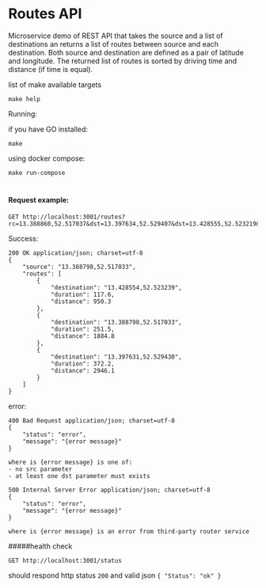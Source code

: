 # Routes API

Microservice demo of REST API that takes the source and a list of destinations
an returns a list of routes between source and each destination. Both source and
destination are defined as a pair of latitude and longitude. The returned list of routes
is sorted by driving time and distance (if time is equal).

list of make available targets
```
make help
```

Running:

if you have GO installed:
``` 
make
```

using docker compose:
```
make run-compose
```

#
#### Request example:
```
GET http://localhost:3001/routes?rc=13.388860,52.517037&dst=13.397634,52.529407&dst=13.428555,52.523219&dst=13.428855,52.523239
```
Success:
```
200 OK application/json; charset=utf-8
{
    "source": "13.388798,52.517033",
    "routes": [
        {
            "destination": "13.428554,52.523239",
            "duration": 117.6,
            "distance": 950.3
        },
        {
            "destination": "13.388798,52.517033",
            "duration": 251.5,
            "distance": 1884.8
        },
        {
            "destination": "13.397631,52.529430",
            "duration": 372.2,
            "distance": 2946.1
        }
    ]
}
```

error:
```
400 Bad Request application/json; charset=utf-8
{
    "status": "error",
    "message": "{error message}"
}

where is {error message} is one of:
- no src parameter
- at least one dst parameter must exists
```
```
500 Internal Server Error application/json; charset=utf-8
{
    "status": "error",
    "message": "{error message}"
}

where is {error message} is an error from third-party router service
```
#####health check
```
GET http://localhost:3001/status
```
should respond http status ``200`` 
and valid json
``
{
"Status": "ok"
}
``